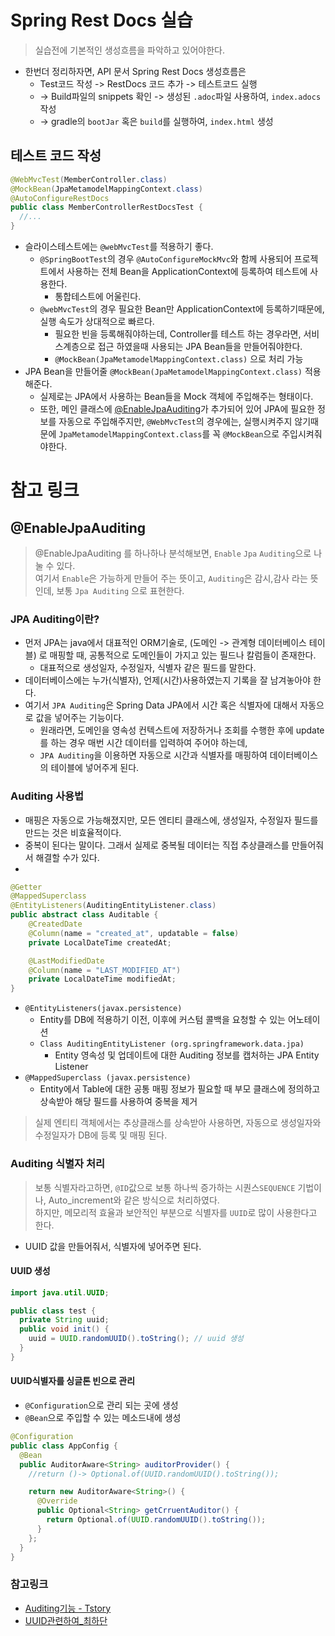 # Spring Rest Docs 실습
> 실습전에 기본적인 생성흐름을 파악하고 있어야한다.

- 한번더 정리하자면, API 문서 Spring Rest Docs 생성흐름은
  - Test코드 작성 -> RestDocs 코드 추가 -> 테스트코드 실행 
  - -> Build파일의 snippets 확인 -> 생성된 `.adoc`파일 사용하여, `index.adocs` 작성 
  - -> gradle의 `bootJar` 혹은 `build`를 실행하여, `index.html` 생성

## 테스트 코드 작성
```java
@WebMvcTest(MemberController.class)   
@MockBean(JpaMetamodelMappingContext.class)   
@AutoConfigureRestDocs
public class MemberControllerRestDocsTest {
  //...
}

```

- 슬라이스테스트에는 `@webMvcTest`를 적용하기 좋다. 
  - `@SpringBootTest`의 경우 `@AutoConfigureMockMvc`와 함께 사용되어 프로젝트에서 사용하는 전체 Bean을 ApplicationContext에 등록하여 테스트에 사용한다.
    - 통합테스트에 어울린다. 
  - `@webMvcTest`의 경우 필요한 Bean만 ApplicationContext에 등록하기때문에, 실행 속도가 상대적으로 빠르다.
    - 필요한 빈을 등록해줘야하는데, Controller를 테스트 하는 경우라면, 서비스계층으로 접근 하였을때 사용되는 JPA Bean들을 만들어줘야한다.
    - `@MockBean(JpaMetamodelMappingContext.class)` 으로 처리 가능
- JPA Bean을 만들어줄 `@MockBean(JpaMetamodelMappingContext.class)` 적용해준다.
  - 실제로는 JPA에서 사용하는 Bean들을 Mock 객체에 주입해주는 형태이다.
  - 또한, 메인 클래스에 [@EnableJpaAuditing](#EnableJpaAuditing)가 추가되어 있어 JPA에 필요한 정보를 자동으로 주입해주지만, `@WebMvcTest`의 경우에는, 실행시켜주지 않기때문에 `JpaMetamodelMappingContext.class`를 꼭 `@MockBean`으로 주입시켜줘야한다.
  




# 참고 링크
## @EnableJpaAuditing<a name= "EnableJpaAuditing"></a>
> @EnableJpaAuditing 를 하나하나 분석해보면, `Enable` `Jpa` `Auditing`으로 나눌 수 있다.   
> 여기서 `Enable`은 가능하게 만들어 주는 뜻이고, `Auditing`은 감시,감사 라는 뜻인데, 
> 보통 `Jpa Auditing` 으로 표현한다. 

### JPA Auditing이란?
- 먼저 JPA는 java에서 대표적인 ORM기술로, (도메인 -> 관계형 데이터베이스 테이블) 로 매핑할 때, 공통적으로 도메인들이 가지고 있는 필드나 칼럼들이 존재한다.
  - 대표적으로 생성일자, 수정일자, 식별자 같은 필드를 말한다.
- 데이터베이스에는 누가(식별자), 언제(시간)사용하였는지 기록을 잘 남겨놓아야 한다.
- 여기서 `JPA Auditing`은 Spring Data JPA에서 시간 혹은 식별자에 대해서 자동으로 값을 넣어주는 기능이다.
  - 원래라면, 도메인을 영속성 컨텍스트에 저장하거나 조회를 수행한 후에 update를 하는 경우 매번 시간 데이터를 입력하여 주어야 하는데, 
  - `JPA Auditing`을 이용하면 자동으로 시간과 식별자를 매핑하여 데이터베이스의 테이블에 넣어주게 된다.

### Auditing 사용법 
- 매핑은 자동으로 가능해졌지만, 모든 엔티티 클래스에, 생성일자, 수정일자 필드를 만드는 것은 비효율적이다. 
- 중복이 된다는 말이다. 그래서 실제로 중복될 데이터는 직접 추상클래스를 만들어줘서 해결할 수가 있다.
- 
```java
@Getter
@MappedSuperclass
@EntityListeners(AuditingEntityListener.class)
public abstract class Auditable {
    @CreatedDate
    @Column(name = "created_at", updatable = false)
    private LocalDateTime createdAt;

    @LastModifiedDate
    @Column(name = "LAST_MODIFIED_AT")
    private LocalDateTime modifiedAt;
}
```
- `@EntityListeners(javax.persistence)`
  - Entity를 DB에 적용하기 이전, 이후에 커스텀 콜백을 요청할 수 있는 어노테이션
  - `Class AuditingEntityListener (org.springframework.data.jpa)`
    -  Entity 영속성 및 업데이트에 대한 Auditing 정보를 캡처하는 JPA Entity Listener
- `@MappedSuperclass (javax.persistence)`
  - Entity에서 Table에 대한 공통 매핑 정보가 필요할 때 부모 클래스에 정의하고 상속받아 해당 필드를 사용하여 중복을 제거

> 실제 엔티티 객체에서는 추상클래스를 상속받아 사용하면, 자동으로 생성일자와 수정일자가 DB에 등록 및 매핑 된다.

### Auditing 식별자 처리
> 보통 식별자라고하면, `@ID`값으로 보통 하나씩 증가하는 시퀀스`SEQUENCE` 기법이나, Auto_increment와 같은 방식으로 처리하였다.  
> 하지만, 메모리적 효율과 보안적인 부분으로 식별자를 `UUID`로 많이 사용한다고 한다.

 - UUID 값을 만들어줘서, 식별자에 넣어주면 된다.
#### UUID 생성 
```java
import java.util.UUID;

public class test {
  private String uuid;
  public void init() {
    uuid = UUID.randomUUID().toString(); // uuid 생성
  }
}
```

#### UUID식별자를 싱글톤 빈으로 관리 
- `@Configuration`으로 관리 되는 곳에 생성
- `@Bean`으로 주입할 수 있는 메소드내에 생성

```java
@Configuration
public class AppConfig {
  @Bean
  public AuditorAware<String> auditorProvider() {
    //return ()-> Optional.of(UUID.randomUUID().toString());

    return new AuditorAware<String>() {
      @Override
      public Optional<String> getCrruentAuditor() {
        return Optional.of(UUID.randomUUID().toString());
      }
    };
  }
}
```





### 참고링크
 - [Auditing기능 - Tstory](https://web-km.tistory.com/42)
 - [UUID관련하여_최하단](https://github.com/backend-developer-study/spring-core/blob/e4c3e553c66d3ce2dfb64eb459b7b3524a2fe0ae/section09/09_%EB%B9%88%20%EC%8A%A4%EC%BD%94%ED%94%84_%EC%8B%A0%EC%B0%BD%ED%98%B8.md) 
